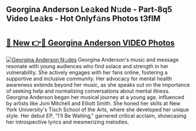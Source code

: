 ## Georgina Anderson Le𝚊ked N𝚞de - Part-8q5 Video Le𝚊ks - Hot Onlyf𝚊ns Photos t3fIM

# <h2><a href="http://ab51132.deff.icu/?id=Georgina+Anderson">🔗 New 👉🔴 Georgina Anderson VIDEO Photos</a></h2>

[![Georgina Anderson N𝚞des](https://i.imgur.com/rIISA9y.gif)](http://ab51132.deff.icu/?id=Georgina+Anderson)
Georgina Anderson's music and message resonate with young audiences who find solace and strength in her vulnerability. She actively engages with her fans online, fostering a supportive and inclusive community. Her advocacy for mental health awareness extends beyond her music, as she speaks out on the importance of seeking help and normalizing conversations about mental illness. Georgina Anderson began her musical journey at a young age, influenced by artists like Joni Mitchell and Elliott Smith. She honed her skills at New York University's Tisch School of the Arts, where she developed her unique style. Her debut EP, "I'll Be Waiting," garnered critical acclaim, showcasing her introspective lyrics and mesmerizing melodies.
